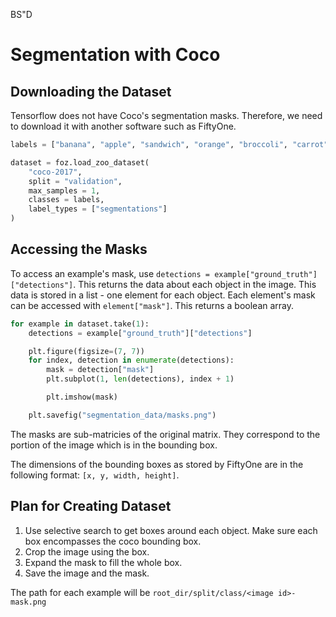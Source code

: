 BS"D
# Segmentation with Coco

## Downloading the Dataset
Tensorflow does not have Coco's segmentation masks. Therefore, we need to download it with another software such as FiftyOne.

```python
labels = ["banana", "apple", "sandwich", "orange", "broccoli", "carrot", "hot dog", "pizza", "donut", "cake"]

dataset = foz.load_zoo_dataset(
    "coco-2017",
    split = "validation",
    max_samples = 1,
    classes = labels,
    label_types = ["segmentations"]
)
```

## Accessing the Masks
To access an example's mask, use `detections = example["ground_truth"]["detections"]`. This returns the data about each object in the image. This data is stored in a list - one element for each object. Each element's mask can be accessed with `element["mask"]`. This returns a boolean array.

```python
for example in dataset.take(1):
    detections = example["ground_truth"]["detections"]

    plt.figure(figsize=(7, 7))
    for index, detection in enumerate(detections):
        mask = detection["mask"]
        plt.subplot(1, len(detections), index + 1)

        plt.imshow(mask)

    plt.savefig("segmentation_data/masks.png")
```

The masks are sub-matricies of the original matrix. They correspond to the portion of the image which is in the bounding box.

The dimensions of the bounding boxes as stored by FiftyOne are in the following format: `[x, y, width, height]`.

## Plan for Creating Dataset
1. Use selective search to get boxes around each object. Make sure each box encompasses the coco bounding box.
2. Crop the image using the box.
3. Expand the mask to fill the whole box.
4. Save the image and the mask.

The path for each example will be `root_dir/split/class/<image id>-mask.png`